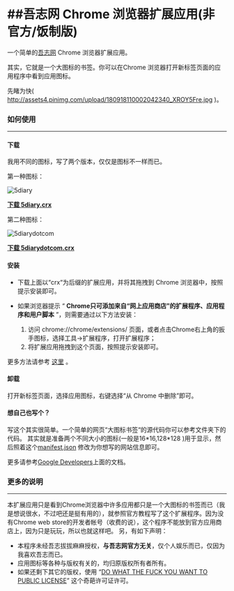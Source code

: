 ##吾志网 Chrome 浏览器扩展应用(非官方/饭制版)
=============

一个简单的[吾志网](http://5diary.com) Chrome 浏览器扩展应用。

其实，它就是一个大图标的书签。你可以在Chrome 浏览器打开新标签页面的应用程序中看到应用图标。

先睹为快( http://assets4.pinimg.com/upload/180918110002042340_XROY5Fre.jpg )。

### 如何使用
-------------
#### 下载
  我用不同的图标，写了两个版本，仅仅是图标不一样而已。
  
  第一种图标：
  
![5diary](https://github.com/mengyingchina/5diary_chrome/raw/master/5diary/Timemachine_128.png)
	
[**下载 5diary.crx**](https://github.com/mengyingchina/5diary_chrome/raw/master/5diary.crx)

  第二种图标：
  
![5diarydotcom](https://github.com/mengyingchina/5diary_chrome/raw/master/5diarydotcom/5diary_128.jpg)

[**下载 5diarydotcom.crx**](https://github.com/mengyingchina/5diary_chrome/raw/master/5diarydotcom.crx)


#### 安装

  + 下载上面以“crx“为后缀的扩展应用，并将其拖拽到 Chrome 浏览器中，按照提示安装即可。
  
  + 如果浏览器提示 “ **Chrome只可添加来自“网上应用商店”的扩展程序、应用程序和用户脚本** ”，则需要通过以下方法安装： 
    1. 访问 chrome://chrome/extensions/ 页面，或者点击Chrome右上角的扳手图标，选择工具->扩展程序，打开扩展程序；
    2. 将扩展应用拖拽到这个页面，按照提示安装即可。
  
更多方法请参考 [这里][1] 。
    

#### 卸载
  
  打开新标签页面，选择应用图标，右键选择“从 Chrome 中删除”即可。
    
#### 想自己也写个？

写这个其实很简单。一个简单的网页“大图标书签“的源代码你可以参考文件夹下的代码。
其实就是准备两个不同大小的图标(一般是16\*16,128\*128 )用于显示，然后照着这个[manifest.json](https://github.com/mengyingchina/5diary_chrome/blob/master/5diary/manifest.json) 修改为你想写的网站信息即可。
	
更多请参考[Google Developers](https://developers.google.com/chrome/web-store/docs/get_started_simple)上面的文档。

### 更多的说明
-------------
  本扩展应用只是看到Chrome浏览器中许多应用都只是一个大图标的书签而已（我是想说很水，不过吧还是挺有用的），就参照官方教程写了这个扩展程序。因为没有Chrome web store的开发者帐号（收费的说），这个程序不能放到官方应用商店上，因为只是玩玩，所以也就这样吧。
  另，有如下声明：
  + 本程序未经吾志拔拔麻麻授权，**与吾志网官方无关**，仅个人娱乐而已，仅因为我喜欢吾志而已。
  + 应用图标等各种与版权有关的，均归原版权所有者所有。
  + 如果还剩下其它的版权，使用 “[DO WHAT THE FUCK YOU WANT TO PUBLIC LICENSE][2]” 这个奇葩许可证许可。
  
  
[1]: http://www.geekpark.net/read/view/161039

[2]: http://sam.zoy.org/wtfpl/COPYING
